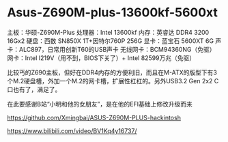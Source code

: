 # Asus-Z690M-plus-13600kf-5600xt
主板：华硕-Z690M-Plus
处理器：Intel 13600kf
内存：英睿达 DDR4 3200 16Gx2
硬盘：西数 SN850X 1T+因特尔760P 256G
显卡：蓝宝石 5600XT 6G
声卡：ALC897，日常用创新T60的USB声卡
无线网卡：BCM94360NG（免驱）
网卡：Intel I219V（用不到，BIOS下关了）+ Intel 82599万兆（免驱）

比较丐的Z690主板，但好在DDR4内存的方便利旧，而且在M-ATX的版型下有3个M.2硬盘槽，外加一个M.2的网卡槽，扩展性杠杠的。另外USB3.2 Gen 2x2 C口也有了，满足了。


在此要感谢B站“小明和他的女朋友”，是在他的EFI基础上修改升级而来

https://github.com/Xmingbai/ASUS-Z690M-PLUS-hackintosh

https://www.bilibili.com/video/BV1Kq4y16737/


